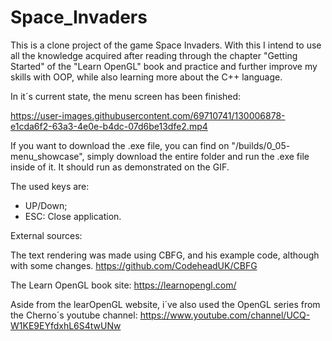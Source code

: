 # Space_Invaders
This is a clone project of the game Space Invaders.
With this I intend to use all the knowledge acquired after reading through the chapter "Getting Started" of the "Learn OpenGL" book and practice and further improve my skills with OOP, while also learning more about the C++ language.

In it´s current state, the menu screen has been finished:

https://user-images.githubusercontent.com/69710741/130006878-e1cda6f2-63a3-4e0e-b4dc-07d6be13dfe2.mp4

If you want to download the .exe file, you can find on "/builds/0_05- menu_showcase", simply download the entire folder and run the .exe file inside of it. It should run as demonstrated on the GIF.

The used keys are:
- UP/Down;
- ESC: Close application.

External sources:

The text rendering was made using CBFG, and his example code, although with some changes.
https://github.com/CodeheadUK/CBFG

The Learn OpenGL book site:
https://learnopengl.com/

Aside from the learOpenGL website, i´ve also used the OpenGL series from the Cherno´s youtube channel:
https://www.youtube.com/channel/UCQ-W1KE9EYfdxhL6S4twUNw
